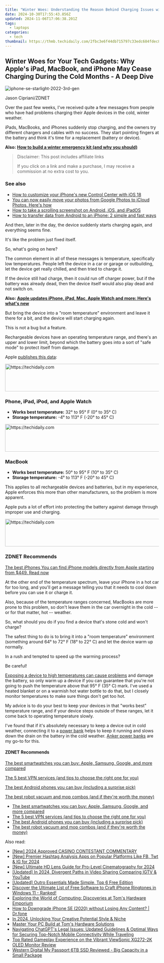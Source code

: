 ```yaml
---
title: "Winter Woes: Understanding the Reason Behind Charging Issues with iPads, MacBooks, and iPhones Insights"
date: 2024-10-30T17:55:43.856Z
updated: 2024-11-06T17:06:38.201Z
tags:
  - laptops
categories:
  - tech
thumbnail: https://thmb.techidaily.com/2fbc3e6f44db715797c33edc684fdec869f92d47c4dc2f3157ebd6066028a057.png
---
```


## Winter Woes for Your Tech Gadgets: Why Apple's iPad, MacBook, and iPhone May Cease Charging During the Cold Months - A Deep Dive

![iphone-se-starlight-2022-3rd-gen](https://www.zdnet.com/a/img/resize/3c5eb584868751a86eb8e7d8557be489d43e33a5/2022/10/15/d7016607-744b-4c1a-8713-1e4d7f0d431d/iphone-se-starlight-2022-3rd-gen.jpg?auto=webp&width=1280)

Jason Cipriani/ZDNET

Over the past few weeks, I've received quite a few messages from people who have had problems charging their Apple devices in the cold, winter weather.

iPads, MacBooks, and iPhones suddenly stop charging, and the owners try different chargers and cables with no success. They start pointing fingers at the battery and think it's time for a replacement (battery or device).

**Also:** [**How to build a winter emergency kit (and why you should)**](https://www.zdnet.com/home-and-office/how-to-build-a-winter-emergency-kit/)

>  Disclaimer: This post includes affiliate links
>
>  If you click on a link and make a purchase, I may receive a commission at no extra cost to you.
>

### See also

* [How to customize your iPhone's new Control Center with iOS 18](https://www.zdnet.com/article/how-to-customize-your-iphones-new-control-center-with-ios-18/)
* [You can now easily move your photos from Google Photos to iCloud Photos. Here's how](https://www.zdnet.com/article/you-can-now-easily-move-your-photos-from-google-photos-to-icloud-photos-heres-how/)
* [How to take a scrolling screenshot on Android, iOS, and iPadOS](https://www.zdnet.com/article/how-to-take-a-scrolling-screenshot-on-android-ios-and-ipados/)
* [How to transfer data from Android to an iPhone: 2 simple and fast ways](https://www.zdnet.com/article/how-to-transfer-data-from-android-to-an-iphone/)

And then, later in the day, the device suddenly starts charging again, and everything seems fine.

It's like the problem just fixed itself.

So, what's going on here?

The common element in all of these messages is temperature, specifically low temperatures. People left the device in a car or garage or outbuilding, let the device get really chilled, and then tried to charge it.

If the device still had charge, then it could run off charger power, but if the battery was already dead, then the device itself would also play dead and not switch on.

**Also:** [**Apple updates iPhone, iPad, Mac, Apple Watch and more: Here's what's new**](https://www.zdnet.com/article/apple-just-released-updates-for-the-iphone-ipad-mac-apple-watch-and-more-heres-whats-new/)

But bring the device into a "room temperature" environment and leave it there for a bit, and the device will start charging again.

This is not a bug but a feature.

Rechargeable devices have an operating temperature range, and there's an upper and lower limit, beyond which the battery goes into a sort of "safe mode" to protect itself from damage.

Apple [publishes this data](https://www.apple.com/batteries/maximizing-performance/):

<!-- affiliate ads begin -->
<a href="https://appsumo.8odi.net/c/5597632/2037338/7443" target="_top" id="2037338">
  <img src="//a.impactradius-go.com/display-ad/7443-2037338" border="0" alt="https://techidaily.com" width="728" height="90"/>
</a>
<img height="0" width="0" src="https://appsumo.8odi.net/i/5597632/2037338/7443" style="position:absolute;visibility:hidden;" border="0" />
<!-- affiliate ads end -->

### **Phone, iPad, iPod, and Apple Watch**

* **Works best temperature:** 32° to 95° F (0° to 35° C)
* **Storage temperature:** \-4° to 113° F (-20° to 45° C)

<!-- affiliate ads begin -->
<a href="https://aligracehair.sjv.io/c/5597632/2135405/19272" target="_top" id="2135405">
  <img src="//a.impactradius-go.com/display-ad/19272-2135405" border="0" alt="https://techidaily.com" width="728" height="90"/>
</a>
<img height="0" width="0" src="https://aligracehair.sjv.io/i/5597632/2135405/19272" style="position:absolute;visibility:hidden;" border="0" />
<!-- affiliate ads end -->

### **MacBook**

* **Works best temperature:** 50° to 95° F (10° to 35° C)
* **Storage temperature:** \-4° to 113° F (-20° to 45° C)

This applies to all rechargeable devices and batteries, but in my experience, Apple enforces this more than other manufacturers, so the problem is more apparent.

Apple puts a lot of effort into protecting the battery against damage through improper use and charging.

<!-- affiliate ads begin -->
<a href="https://appsumo.8odi.net/c/5597632/2037346/7443" target="_top" id="2037346">
  <img src="//a.impactradius-go.com/display-ad/7443-2037346" border="0" alt="https://techidaily.com" width="728" height="90"/>
</a>
<img height="0" width="0" src="https://appsumo.8odi.net/i/5597632/2037346/7443" style="position:absolute;visibility:hidden;" border="0" />
<!-- affiliate ads end -->

### **ZDNET** Recommends

[The best iPhones You can find iPhone models directly from Apple starting from $449.  Read now](https://www.zdnet.com/article/best-iphone/)

At the other end of the temperature spectrum, leave your iPhone in a hot car for too long, and you'll get a message telling you that it needs to cool down before you can use it or charge it.

Also, because of the temperature ranges concerned, MacBooks are more prone to this problem, so don't leave them in the car overnight in the cold -- or for that matter, hot -- weather.

So, what should you do if you find a device that's stone cold and won't charge?

The safest thing to do is to bring it into a "room temperature" environment (something around 64° to 72° F (18° to 22° C) and let the device warm up normally.

In a rush and tempted to speed up the warming process?

Be careful!

[Exposing a device to high temperatures can cause problems](https://www.zdnet.com/article/using-your-iphone-in-high-temperatures-can-cause-permanent-damage-heres-how-to-avoid-that/) and damage the battery, so only warm up a device if you can guarantee that you're not going to push the temperature above that 95° F (35° C) mark. I've used a heated blanket or on a warmish hot water bottle to do that, but I closely monitor temperatures to make sure things don't get too hot.

My advice is to do your best to keep your devices in that "works best" temperature range, and if your device steps outside of these ranges, let it come back to operating temperature slowly.

I've found that if it's absolutely necessary to keep a device out in cold weather, connecting it to a [power bank](https://www.zdnet.com/article/best-power-banks/) helps to keep it running and slows down the drain on the battery in the cold weather. [Anker power banks](https://buy.geni.us/Proxy.ashx?TSID=368250&GR%5FURL=https%3A%2F%2Fwww.amazon.com%2FAnker-PowerCore-Portable-Charger-Charging%2Fdp%2FB09SFS9J2K%2F%3Ftag%3Dzd-buy-button-20%26ascsubtag%3D%5F%5FCOM%5FCLICK%5FID%5F%5F%7C35380683-ac7a-4f7f-899e-026878e9a25a%7Cdtp&dtb=1) are my go-to for this. 

#### **ZDNET** Recommends

[The best smartwatches you can buy: Apple, Samsung, Google, and more compared](https://www.zdnet.com/article/best-smartwatch/ "The best smartwatches you can buy: Apple, Samsung, Google, and more compared")

[The 5 best VPN services (and tips to choose the right one for you)](https://www.zdnet.com/article/best-vpn/ "The 5 best VPN services (and tips to choose the right one for you)")

[The best Android phones you can buy (including a surprise pick)](https://www.zdnet.com/article/best-android-phone/ "The best Android phones you can buy (including a surprise pick)")

[The best robot vacuum and mop combos (and if they're worth the money)](https://www.zdnet.com/article/best-robot-vacuum-mop/ "The best robot vacuum and mop combos (and if they're worth the money)")

* [The best smartwatches you can buy: Apple, Samsung, Google, and more compared](https://www.zdnet.com/article/best-smartwatch/ "The best smartwatches you can buy: Apple, Samsung, Google, and more compared")
* [The 5 best VPN services (and tips to choose the right one for you)](https://www.zdnet.com/article/best-vpn/ "The 5 best VPN services (and tips to choose the right one for you)")
* [The best Android phones you can buy (including a surprise pick)](https://www.zdnet.com/article/best-android-phone/ "The best Android phones you can buy (including a surprise pick)")
* [The best robot vacuum and mop combos (and if they're worth the money)](https://www.zdnet.com/article/best-robot-vacuum-mop/ "The best robot vacuum and mop combos (and if they're worth the money)")

<ins class="adsbygoogle"
     style="display:block"
     data-ad-format="autorelaxed"
     data-ad-client="ca-pub-7571918770474297"
     data-ad-slot="1223367746"></ins>

<ins class="adsbygoogle"
     style="display:block"
     data-ad-client="ca-pub-7571918770474297"
     data-ad-slot="8358498916"
     data-ad-format="auto"
     data-full-width-responsive="true"></ins>

<span class="atpl-alsoreadstyle">Also read:</span>
<div><ul>
<li><a href="https://fox-friendly.techidaily.com/new-2024-approved-casino-contestant-commentary/"><u>[New] 2024 Approved CASINO CONTESTANT COMMENTARY</u></a></li>
<li><a href="https://instagram-video-recordings.techidaily.com/new-premier-hashtag-analysis-apps-on-popular-platforms-like-fb-twt-and-ig-for-2024/"><u>[New] Premier Hashtag Analysis Apps on Popular Platforms Like FB, Twt & IG for 2024</u></a></li>
<li><a href="https://fox-helps.techidaily.com/new-ultimate-hd-lens-guide-for-pro-level-cinematography-for-2024/"><u>[New] Ultimate HD Lens Guide for Pro-Level Cinematography for 2024</u></a></li>
<li><a href="https://facebook-video-footage.techidaily.com/updated-in-2024-divergent-paths-in-video-sharing-comparing-igtv-and-youtube/"><u>[Updated] In 2024, Divergent Paths in Video Sharing Comparing IGTV & YouTube</u></a></li>
<li><a href="https://youtube-tips.techidaily.com/ed-outro-essentials-made-simple-top-6-free-edition/"><u>[Updated] Outro Essentials Made Simple, Top 6 Free Edition</u></a></li>
<li><a href="https://discover-cloud.techidaily.com/discover-the-ultimate-list-of-free-software-to-craft-iphone-ringtones-in-windows-11-ranked/"><u>Discover the Ultimate List of Free Software to Craft iPhone Ringtones in Windows 11 - Ranked!</u></a></li>
<li><a href="https://hardware-reviews.techidaily.com/exploring-the-world-of-computing-discoveries-at-toms-hardware-emporium/"><u>Exploring the World of Computing: Discoveries at Tom's Hardware Emporium</u></a></li>
<li><a href="https://blog-min.techidaily.com/how-to-downgrade-iphone-se-2020-without-losing-any-content-drfone-by-drfone-ios-system-repair-ios-system-repair/"><u>How to Downgrade iPhone SE (2020) without Losing Any Content? | Dr.fone</u></a></li>
<li><a href="https://youtube-zero.techidaily.com/24-unlocking-your-creative-potential-style-and-niche/"><u>In 2024, Unlocking Your Creative Potential Style & Niche</u></a></li>
<li><a href="https://hardware-reviews.techidaily.com/master-your-pc-build-at-toms-hardware-solutions/"><u>Master Your PC Build at Tom's Hardware Solutions</u></a></li>
<li><a href="https://tech-revival.techidaily.com/navigating-chatgpts-legal-issues-updated-guidelines-and-optimal-ways-for-securing-top-notch-mobile-connectivity-while-traveling/"><u>Navigating ChatGPT's Legal Issues: Updated Guidelines & Optimal Ways for Securing Top-Notch Mobile Connectivity While Traveling</u></a></li>
<li><a href="https://hardware-reviews.techidaily.com/top-rated-gameplay-experience-on-the-vibrant-viewsonic-xg272-2k-oled-monitor-review/"><u>Top Rated Gameplay Experience on the Vibrant ViewSonic XG272-2K OLED Monitor Review</u></a></li>
<li><a href="https://hardware-reviews.techidaily.com/western-digital-my-passport-6tb-ssd-reviewed-big-capacity-in-a-small-package/"><u>Western Digital My Passport 6TB SSD Reviewed - Big Capacity in a Small Package</u></a></li>
</ul></div>

